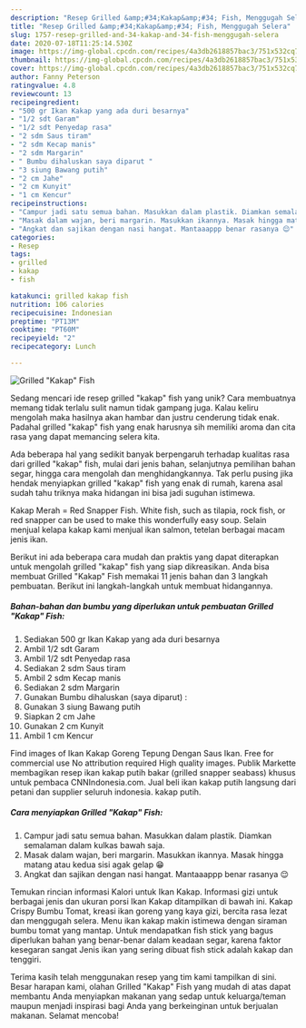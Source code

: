 ```yaml
---
description: "Resep Grilled &amp;#34;Kakap&amp;#34; Fish, Menggugah Selera"
title: "Resep Grilled &amp;#34;Kakap&amp;#34; Fish, Menggugah Selera"
slug: 1757-resep-grilled-and-34-kakap-and-34-fish-menggugah-selera
date: 2020-07-18T11:25:14.530Z
image: https://img-global.cpcdn.com/recipes/4a3db2618857bac3/751x532cq70/grilled-kakap-fish-foto-resep-utama.jpg
thumbnail: https://img-global.cpcdn.com/recipes/4a3db2618857bac3/751x532cq70/grilled-kakap-fish-foto-resep-utama.jpg
cover: https://img-global.cpcdn.com/recipes/4a3db2618857bac3/751x532cq70/grilled-kakap-fish-foto-resep-utama.jpg
author: Fanny Peterson
ratingvalue: 4.8
reviewcount: 13
recipeingredient:
- "500 gr Ikan Kakap yang ada duri besarnya"
- "1/2 sdt Garam"
- "1/2 sdt Penyedap rasa"
- "2 sdm Saus tiram"
- "2 sdm Kecap manis"
- "2 sdm Margarin"
- " Bumbu dihaluskan saya diparut "
- "3 siung Bawang putih"
- "2 cm Jahe"
- "2 cm Kunyit"
- "1 cm Kencur"
recipeinstructions:
- "Campur jadi satu semua bahan. Masukkan dalam plastik. Diamkan semalaman dalam kulkas bawah saja."
- "Masak dalam wajan, beri margarin. Masukkan ikannya. Masak hingga matang atau kedua sisi agak gelap 😁"
- "Angkat dan sajikan dengan nasi hangat. Mantaaappp benar rasanya 😌"
categories:
- Resep
tags:
- grilled
- kakap
- fish

katakunci: grilled kakap fish 
nutrition: 106 calories
recipecuisine: Indonesian
preptime: "PT13M"
cooktime: "PT60M"
recipeyield: "2"
recipecategory: Lunch

---
```



![Grilled &#34;Kakap&#34; Fish](https://img-global.cpcdn.com/recipes/4a3db2618857bac3/751x532cq70/grilled-kakap-fish-foto-resep-utama.jpg)

Sedang mencari ide resep grilled &#34;kakap&#34; fish yang unik? Cara membuatnya memang tidak terlalu sulit namun tidak gampang juga. Kalau keliru mengolah maka hasilnya akan hambar dan justru cenderung tidak enak. Padahal grilled &#34;kakap&#34; fish yang enak harusnya sih memiliki aroma dan cita rasa yang dapat memancing selera kita.

Ada beberapa hal yang sedikit banyak berpengaruh terhadap kualitas rasa dari grilled &#34;kakap&#34; fish, mulai dari jenis bahan, selanjutnya pemilihan bahan segar, hingga cara mengolah dan menghidangkannya. Tak perlu pusing jika hendak menyiapkan grilled &#34;kakap&#34; fish yang enak di rumah, karena asal sudah tahu triknya maka hidangan ini bisa jadi suguhan istimewa.

Kakap Merah = Red Snapper Fish. White fish, such as tilapia, rock fish, or red snapper can be used to make this wonderfully easy soup. Selain menjual kelapa kakap kami menjual ikan salmon, tetelan berbagai macam jenis ikan.


Berikut ini ada beberapa cara mudah dan praktis yang dapat diterapkan untuk mengolah grilled &#34;kakap&#34; fish yang siap dikreasikan. Anda bisa membuat Grilled &#34;Kakap&#34; Fish memakai 11 jenis bahan dan 3 langkah pembuatan. Berikut ini langkah-langkah untuk membuat hidangannya.

<!--inarticleads1-->

##### Bahan-bahan dan bumbu yang diperlukan untuk pembuatan Grilled &#34;Kakap&#34; Fish:

1. Sediakan 500 gr Ikan Kakap yang ada duri besarnya
1. Ambil 1/2 sdt Garam
1. Ambil 1/2 sdt Penyedap rasa
1. Sediakan 2 sdm Saus tiram
1. Ambil 2 sdm Kecap manis
1. Sediakan 2 sdm Margarin
1. Gunakan  Bumbu dihaluskan (saya diparut) :
1. Gunakan 3 siung Bawang putih
1. Siapkan 2 cm Jahe
1. Gunakan 2 cm Kunyit
1. Ambil 1 cm Kencur


Find images of Ikan Kakap Goreng Tepung Dengan Saus Ikan. Free for commercial use No attribution required High quality images. Publik Markette membagikan resep ikan kakap putih bakar (grilled snapper seabass) khusus untuk pembaca CNNIndonesia.com. Jual beli ikan kakap putih langsung dari petani dan supplier seluruh indonesia. kakap putih. 

<!--inarticleads2-->

##### Cara menyiapkan Grilled &#34;Kakap&#34; Fish:

1. Campur jadi satu semua bahan. Masukkan dalam plastik. Diamkan semalaman dalam kulkas bawah saja.
1. Masak dalam wajan, beri margarin. Masukkan ikannya. Masak hingga matang atau kedua sisi agak gelap 😁
1. Angkat dan sajikan dengan nasi hangat. Mantaaappp benar rasanya 😌


Temukan rincian informasi Kalori untuk Ikan Kakap. Informasi gizi untuk berbagai jenis dan ukuran porsi Ikan Kakap ditampilkan di bawah ini. Kakap Crispy Bumbu Tomat, kreasi ikan goreng yang kaya gizi, bercita rasa lezat dan menggugah selera. Menu ikan kakap makin istimewa dengan siraman bumbu tomat yang mantap. Untuk mendapatkan fish stick yang bagus diperlukan bahan yang benar-benar dalam keadaan segar, karena faktor kesegaran sangat Jenis ikan yang sering dibuat fish stick adalah kakap dan tenggiri. 

Terima kasih telah menggunakan resep yang tim kami tampilkan di sini. Besar harapan kami, olahan Grilled &#34;Kakap&#34; Fish yang mudah di atas dapat membantu Anda menyiapkan makanan yang sedap untuk keluarga/teman maupun menjadi inspirasi bagi Anda yang berkeinginan untuk berjualan makanan. Selamat mencoba!
